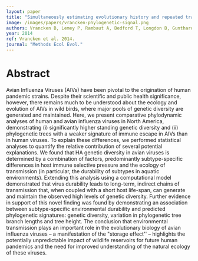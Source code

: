 ```yaml
---
layout: paper
title: "Simultaneously estimating evolutionary history and repeated traits phylogenetic signal: applications to viral and host phenotypic evolution"
image: /images/papers/vrancken-phylogenetic-signal.png
authors: Vrancken B, Lemey P, Rambaut A, Bedford T, Longdon B, Gunthard H, Suchard MA.
year: 2014
ref: Vrancken et al. 2014.
journal: "Methods Ecol Evol."
---
```


# Abstract

Avian Influenza Viruses (AIVs) have been pivotal to the origination of human pandemic strains. Despite their scientific and public health significance, however, there remains much to be understood about the ecology and evolution of AIVs in wild birds, where major pools of genetic diversity are generated and maintained. Here, we present comparative phylodynamic analyses of human and avian influenza viruses in North America, demonstrating (i) significantly higher standing genetic diversity and (ii) phylogenetic trees with a weaker signature of immune escape in AIVs than in human viruses. To explain these differences, we performed statistical analyses to quantify the relative contribution of several potential explanations.  We found that HA genetic diversity in avian viruses is determined by a combination of factors, predominantly subtype-specific differences in host immune selective pressure and the ecology of transmission (in particular, the durability of subtypes in aquatic environments). Extending this analysis using a computational model demonstrated that virus durability leads to long-term, indirect chains of transmission that, when coupled with a short host life-span, can generate and maintain the observed high levels of genetic diversity.  Further evidence in support of this novel finding was found by demonstrating an association between subtype-specific environmental durability and predicted phylogenetic signatures: genetic diversity, variation in phylogenetic tree branch lengths and tree height.  The conclusion that environmental transmission plays an important role in the evolutionary biology of avian influenza viruses – a manifestation of the "storage effect'' – highlights the potentially unpredictable impact of wildlife reservoirs for future human pandemics and the need for improved understanding of the natural ecology of these viruses.
